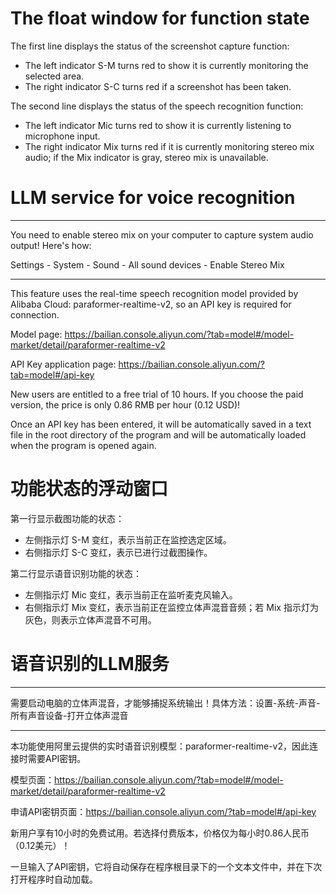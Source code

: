 # The float window for function state

The first line displays the status of the screenshot capture function:

- The left indicator S-M turns red to show it is currently monitoring the selected area.
- The right indicator S-C turns red if a screenshot has been taken.

The second line displays the status of the speech recognition function:

- The left indicator Mic turns red to show it is currently listening to microphone input.
- The right indicator Mix turns red if it is currently monitoring stereo mix audio; if the Mix indicator is gray, stereo mix is unavailable.

# LLM service for voice recognition

*****
You need to enable stereo mix on your computer to capture system audio output! Here's how:

Settings - System - Sound - All sound devices - Enable Stereo Mix
*****

This feature uses the real-time speech recognition model provided by Alibaba Cloud: paraformer-realtime-v2, so an API key is required for connection.

Model page: https://bailian.console.aliyun.com/?tab=model#/model-market/detail/paraformer-realtime-v2

API Key application page: https://bailian.console.aliyun.com/?tab=model#/api-key

New users are entitled to a free trial of 10 hours. If you choose the paid version, the price is only 0.86 RMB per hour (0.12 USD)!

Once an API key has been entered, it will be automatically saved in a text file in the root directory of the program and will be automatically loaded when the program is opened again.


# 功能状态的浮动窗口
第一行显示截图功能的状态：
- 左侧指示灯 S-M 变红，表示当前正在监控选定区域。
- 右侧指示灯 S-C 变红，表示已进行过截图操作。

第二行显示语音识别功能的状态：
- 左侧指示灯 Mic 变红，表示当前正在监听麦克风输入。
- 右侧指示灯 Mix 变红，表示当前正在监控立体声混音音频；若 Mix 指示灯为灰色，则表示立体声混音不可用。

# 语音识别的LLM服务

*****
需要启动电脑的立体声混音，才能够捕捉系统输出！具体方法：设置-系统-声音-所有声音设备-打开立体声混音
*****

本功能使用阿里云提供的实时语音识别模型：paraformer-realtime-v2，因此连接时需要API密钥。

模型页面：https://bailian.console.aliyun.com/?tab=model#/model-market/detail/paraformer-realtime-v2

申请API密钥页面：https://bailian.console.aliyun.com/?tab=model#/api-key

新用户享有10小时的免费试用。若选择付费版本，价格仅为每小时0.86人民币（0.12美元）！

一旦输入了API密钥，它将自动保存在程序根目录下的一个文本文件中，并在下次打开程序时自动加载。